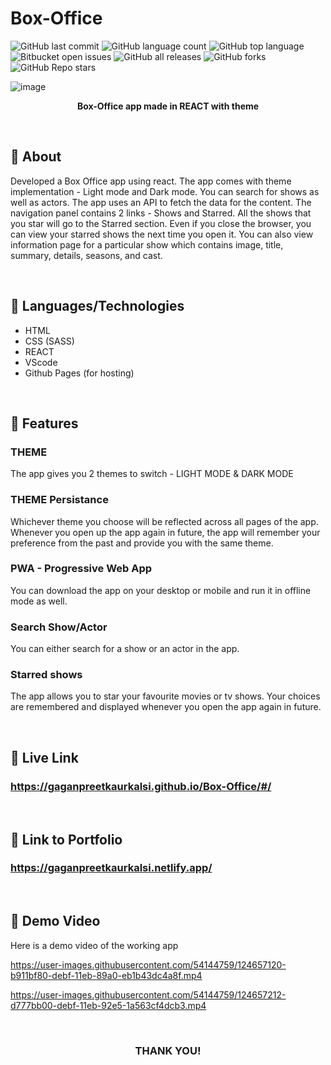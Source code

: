 # Box-Office

![GitHub last commit](https://img.shields.io/github/last-commit/GaganpreetKaurKalsi/Box-Office)
![GitHub language count](https://img.shields.io/github/languages/count/GaganpreetKaurKalsi/React-TIC-TAC-TOE) 
![GitHub top language](https://img.shields.io/github/languages/top/GaganpreetKaurKalsi/React-TIC-TAC-TOE?color=yellow) 
![Bitbucket open issues](https://img.shields.io/bitbucket/issues/GaganpreetKaurKalsi/React-TIC-TAC-TOE)
![GitHub all releases](https://img.shields.io/github/downloads/GaganpreetKaurKalsi/React-TIC-TAC-TOE/total)
![GitHub forks](https://img.shields.io/github/forks/GaganpreetKaurKalsi/React-TIC-TAC-TOE?style=social)
![GitHub Repo stars](https://img.shields.io/github/stars/GaganpreetKaurKalsi/React-TIC-TAC-TOE?style=social)

![image](https://user-images.githubusercontent.com/54144759/124593124-e3418e00-de7b-11eb-823e-951d9a57e10c.png)
<p align = "center"><b>Box-Office app made in REACT with theme</b></p>
<br>

## 📌 About
Developed a Box Office app using react. The app comes with theme implementation - Light mode and Dark mode. You can search for shows as well as actors. The app uses an API to fetch the data for the content. The navigation panel contains 2 links - Shows and Starred. All the shows that you star will go to the Starred section. Even if you close the browser, you can view your starred shows the next time you open it. You can also view information page for a particular show which contains image, title, summary, details, seasons, and cast.

<br>

## 📌 Languages/Technologies
- HTML
- CSS (SASS)
- REACT
- VScode
- Github Pages (for hosting)

<br>

## 📌 Features

### THEME
The app gives you 2 themes to switch - LIGHT MODE & DARK MODE


### THEME Persistance
Whichever theme you choose will be reflected across all pages of the app. Whenever you open up the app again in future, the app will remember your preference from the past and provide you with the same theme.


### PWA - Progressive Web App
You can download the app on your desktop or mobile and run it in offline mode as well.


### Search Show/Actor
You can either search for a show or an actor in the app.

### Starred shows
The app allows you to star your favourite movies or tv shows. Your choices are remembered and displayed whenever you open the app again in future.

<br>


## 📌 Live Link
### https://gaganpreetkaurkalsi.github.io/Box-Office/#/

<br>

## 📌 Link to Portfolio 
### https://gaganpreetkaurkalsi.netlify.app/

<br>

## 📌 Demo Video
Here is a demo video of the working app



https://user-images.githubusercontent.com/54144759/124657120-b911bf80-debf-11eb-89a0-eb1b43dc4a8f.mp4



https://user-images.githubusercontent.com/54144759/124657212-d777bb00-debf-11eb-92e5-1a563cf4dcb3.mp4





<br>

<h3 align="center">THANK YOU!</h3>

 
